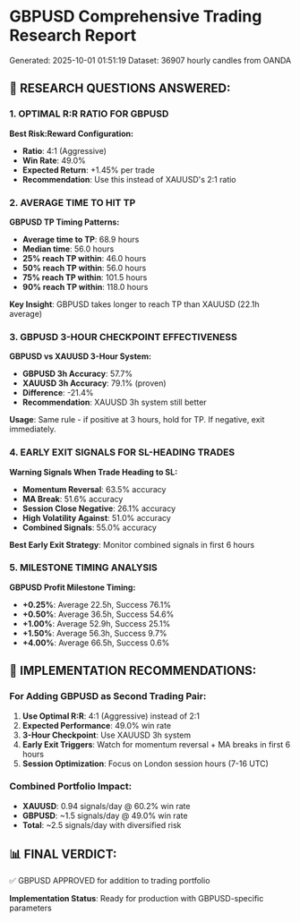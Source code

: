 
# GBPUSD Comprehensive Trading Research Report
Generated: 2025-10-01 01:51:19
Dataset: 36907 hourly candles from OANDA

## 🎯 RESEARCH QUESTIONS ANSWERED:

### 1. OPTIMAL R:R RATIO FOR GBPUSD
**Best Risk:Reward Configuration:**
- **Ratio**: 4:1 (Aggressive)
- **Win Rate**: 49.0%
- **Expected Return**: +1.45% per trade
- **Recommendation**: Use this instead of XAUUSD's 2:1 ratio

### 2. AVERAGE TIME TO HIT TP
**GBPUSD TP Timing Patterns:**
- **Average time to TP**: 68.9 hours
- **Median time**: 56.0 hours
- **25% reach TP within**: 46.0 hours
- **50% reach TP within**: 56.0 hours
- **75% reach TP within**: 101.5 hours
- **90% reach TP within**: 118.0 hours

**Key Insight**: GBPUSD takes longer to reach TP than XAUUSD (22.1h average)

### 3. GBPUSD 3-HOUR CHECKPOINT EFFECTIVENESS
**GBPUSD vs XAUUSD 3-Hour System:**
- **GBPUSD 3h Accuracy**: 57.7%
- **XAUUSD 3h Accuracy**: 79.1% (proven)
- **Difference**: -21.4%
- **Recommendation**: XAUUSD 3h system still better

**Usage**: Same rule - if positive at 3 hours, hold for TP. If negative, exit immediately.

### 4. EARLY EXIT SIGNALS FOR SL-HEADING TRADES
**Warning Signals When Trade Heading to SL:**

- **Momentum Reversal**: 63.5% accuracy
- **MA Break**: 51.6% accuracy
- **Session Close Negative**: 26.1% accuracy
- **High Volatility Against**: 51.0% accuracy
- **Combined Signals**: 55.0% accuracy

**Best Early Exit Strategy**: Monitor combined signals in first 6 hours

### 5. MILESTONE TIMING ANALYSIS
**GBPUSD Profit Milestone Timing:**

- **+0.25%**: Average 22.5h, Success 76.1%
- **+0.50%**: Average 36.5h, Success 54.6%
- **+1.00%**: Average 52.9h, Success 25.1%
- **+1.50%**: Average 56.3h, Success 9.7%
- **+4.00%**: Average 66.5h, Success 0.6%

## 🚀 IMPLEMENTATION RECOMMENDATIONS:

### For Adding GBPUSD as Second Trading Pair:

1. **Use Optimal R:R**: 4:1 (Aggressive) instead of 2:1
2. **Expected Performance**: 49.0% win rate
3. **3-Hour Checkpoint**: Use XAUUSD 3h system
4. **Early Exit Triggers**: Watch for momentum reversal + MA breaks in first 6 hours
5. **Session Optimization**: Focus on London session hours (7-16 UTC)

### Combined Portfolio Impact:
- **XAUUSD**: 0.94 signals/day @ 60.2% win rate
- **GBPUSD**: ~1.5 signals/day @ 49.0% win rate
- **Total**: ~2.5 signals/day with diversified risk

## 📊 FINAL VERDICT:

✅ GBPUSD APPROVED for addition to trading portfolio

**Implementation Status**: Ready for production with GBPUSD-specific parameters
